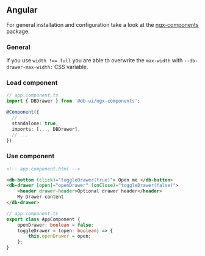 ## Angular

For general installation and configuration take a look at the [ngx-components](https://www.npmjs.com/package/@db-ui/ngx-components) package.

### General

If you use `width !== full` you are able to overwrite the `max-width` with `--db-drawer-max-width:` CSS variable.

### Load component

```ts app.component.ts
// app.component.ts
import { DBDrawer } from '@db-ui/ngx-components';

@Component({
  // ...
  standalone: true,
  imports: [..., DBDrawer],
  // ...
})
```

### Use component

```html app.component.html
<!-- app.component.html -->

<db-button (click)="toggleDrawer(true)"> Open me </db-button>
<db-drawer [open]="openDrawer" (onClose)="toggleDrawer(false)">
	<header drawer-header>Optional drawer header</header>
	My Drawer content
</db-drawer>
```

```ts app.component.ts
// app.component.ts
export class AppComponent {
	openDrawer: boolean = false;
	toggleDrawer = (open: boolean) => {
		this.openDrawer = open;
	};
}
```
